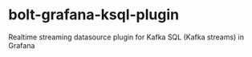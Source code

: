 # bolt-grafana-ksql-plugin

Realtime streaming datasource plugin for Kafka SQL (Kafka streams) in Grafana
